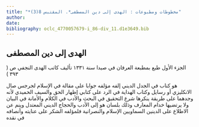 ```yaml
---
title: "*مخطوطات ومطبوعات : الهدى إلى دين المصطفى*. المقتبس 8(3)"
author: 
date: 
bibliography: oclc_4770057679-i_86-div_11.d1e3649.bib
---
```




##  الهدى إلى دين المصطفى 


 الجزء الأول طبع بمطبعة العرفان في صيدا سنة  ١٣٣١  تأليف كاتب الهدى النجفي ص (  ٣٩٣  ) 

 هو كناب في الجدل الديني إلفه مؤلفه جوابا على مقالة في الإسلام لجرجس صال الانكليزي أو رسايل وكتاب الهداية في الرد على كتابي إظهار الحق والسيف الحميدي لأنه وجدهما على طريقة ينكرها شرع التحقيق في البحث والأدب في الكلام والأمانة في البيان ولا يرتضيها خدام المعارف وذلك بلسان هو إلى الأدب والحجاج الديني المعتدل وينم عن الاطلاع على الدينين السماويين الإسلام والنصرانية فلمؤلفه الشكر على عنايته وأنصافه   في نقده 
